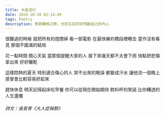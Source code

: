 ```yaml
---
title: 水星逆行
date: 2024-10-28 02:14:49
tags: Poetry
description: 季節轉換之際，也別忘記好好照顧自己的內心
---
```

很難過的時候
就把所有的燈關掉
看一部電影
在最快樂的橋段裡睡去
當作沒有看見
那個不園滿的結局

花一點時間
關心天氣
當那個提醒大家的人
接下來幾天都不太會下雨
快點把悲傷拿出來
好好曬乾

這樣悶熱的夏天
特別適合傷心的人
哭不出來的眼淚
都變成汗水
讓他流一個晚上
感冒會比較容易好起來

趕快休息
明天記得起床吃早餐
你可以從現在開始期待
飲料杯的笑話
比你糟透的人生還爛

###### 詩文｜吳旻育《大人症候群》